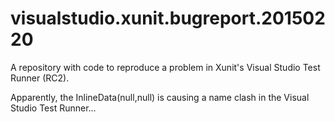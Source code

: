 # visualstudio.xunit.bugreport.20150220
A repository with code to reproduce a problem in Xunit's Visual Studio Test Runner (RC2).

Apparently, the InlineData(null,null) is causing a name clash in the Visual Studio Test Runner...
